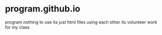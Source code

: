 # program.github.io
program
nothing to use its just html files using each other its volunteer work for my class
